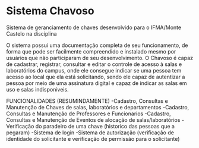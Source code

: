 # Sistema Chavoso
 
 Sistema de geranciamento de chaves desenvolvido para o IFMA/Monte Castelo na disciplina 
  
O sistema possui uma documentação completa de seu funcionamento, de forma que pode ser facilmente compreendido e instalado mesmo por usuários que não participaram de seu desenvolvimento. O Chavoso é capaz de cadastrar, registrar, consultar e editar o controle de acesso à salas e laboratórios do campus, onde ele consegue indicar se uma pessoa tem acesso ao local que ela está solicitando, sendo ele capaz de autentizar a pessoa por meio de uma assinatura digital e capaz de indicar as salas em uso e salas indisponiveis.

FUNCIONALIDADES (RESUMINDAMENTE)
-Cadastro, Consultas e Manutenção de Chaves de salas, laboratórios e departamentos
-Cadastro, Consultas e Manutenção de Professores e Funcionarios
-Cadastro, Consultas e Manutenção de Eventos de alocação de salas/laboratórios
-Verificação do paradeiro de uma chave (historico das pessoas que a pegaram)
-Sistema de login
-Sistema de autorização (verificação de identidade do solicitante e verificação de permissão para o solicitante)


